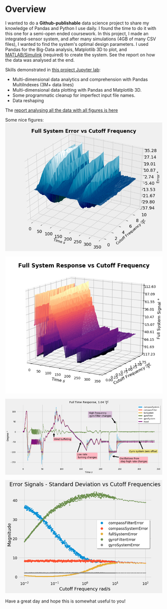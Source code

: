 # Overview

I wanted to do a **Github-publishable** data science project to share my knowledge of Pandas and Python I use daily. I found the time to do it with this one for a semi-open ended coursework. In this project, I made an integrated-sensor system, and after many simulations (4GB of many CSV files), I wanted to find the system's optimal design parameters. I used Pandas for the Big-Data analysis, Matplotlib 3D to plot, and [MATLAB/Simulink](./data_generation_model/HeadingSystem.prj) (required) to create the system. See the report on how the data was analysed at the end.

Skills demonstrated in [this project Jupyter lab](./analytics/dataRawAnalytics.ipynb):
* Multi-dimensional data analytics and comprehension with Pandas MultiIndexes (3M+ data lines)
* Multi-dimensional data plotting with Pandas and Matplotlib 3D.
* Some programmatic cleanup for imperfect input file names.
* Data reshaping

The [report analysing all the data with all figures is here](./report/report.pdf)

Some nice figures:
![fullSystemErroCutoffVariations](./analytics/figures/fullSystemErrorCutoffFrequency.png)

![fullSystemTimeResponse](./analytics/figures/fullSystemCutoffFrequency.png)

![allSignalsFullTimeResponse](./analytics/figures/allSignalsFullTimeResponse_1_0476.png)

![standardDeviationErrorAnalytics](./analytics/figures/iterables/error_signals/errorstandardDeviationSignals.png)

Have a great day and hope this is somewhat useful to you!